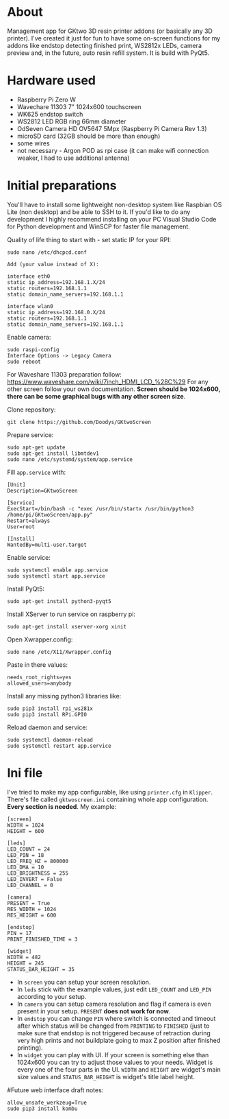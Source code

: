 # About

Management app for GKtwo 3D resin printer addons (or basically any 3D printer). I've created it just for fun to have some on-screen functions for my addons like endstop detecting finished print, WS2812x LEDs, camera preview and, in the future, auto resin refill system. It is build with PyQt5.

# Hardware used

- Raspberry Pi Zero W
- Wavechare 11303 7" 1024x600 touchscreen
- WK625 endstop switch
- WS2812 LED RGB ring 66mm diameter
- OdSeven Camera HD OV5647 5Mpx (Raspberry Pi Camera Rev 1.3)
- microSD card (32GB should be more than enough)
- some wires
- not necessary - Argon POD as rpi case (it can make wifi connection weaker, I had to use additional antenna)

# Initial preparations

You'll have to install some lightweight non-desktop system like Raspbian OS Lite (non desktop) and be able to SSH to it. If you'd like to do any development I highly recommend installing on your PC Visual Studio Code for Python development and WinSCP for faster file management.

Quality of life thing to start with - set static IP for your RPI:

```
sudo nano /etc/dhcpcd.conf

Add (your value instead of X):

interface eth0
static ip_address=192.168.1.X/24
static routers=192.168.1.1
static domain_name_servers=192.168.1.1

interface wlan0
static ip_address=192.168.0.X/24
static routers=192.168.1.1
static domain_name_servers=192.168.1.1
```

Enable camera:

```
sudo raspi-config
Interface Options -> Legacy Camera
sudo reboot
```

For Waveshare 11303 preparation follow: https://www.waveshare.com/wiki/7inch_HDMI_LCD_%28C%29
For any other screen follow your own documentation. **Screen should be 1024x600, there can be some graphical bugs with any other screen size**.

Clone repository:

```
git clone https://github.com/Doodys/GKtwoScreen
```

Prepare service:

```
sudo apt-get update
sudo apt-get install libmtdev1
sudo nano /etc/systemd/system/app.service
```

Fill `app.service` with:

```
[Unit]
Description=GKtwoScreen

[Service]
ExecStart=/bin/bash -c "exec /usr/bin/startx /usr/bin/python3 /home/pi/GKtwoScreen/app.py"
Restart=always
User=root

[Install]
WantedBy=multi-user.target
```
Enable service:

```
sudo systemctl enable app.service
sudo systemctl start app.service
```

Install PyQt5:

```
sudo apt-get install python3-pyqt5
```

Install XServer to run service on raspberry pi:

```
sudo apt-get install xserver-xorg xinit
```

Open Xwrapper.config:

```
sudo nano /etc/X11/Xwrapper.config
```

Paste in there values:

```
needs_root_rights=yes
allowed_users=anybody
```

Install any missing python3 libraries like:

```
sudo pip3 install rpi_ws281x
sudo pip3 install RPi.GPIO
```

Reload daemon and service:

```
sudo systemctl daemon-reload
sudo systemctl restart app.service
```

# Ini file

I've tried to make my app configurable, like using `printer.cfg` in `Klipper`. There's file called `gktwoscreen.ini` containing whole app configuration. **Every section is needed**. My example:

```
[screen]
WIDTH = 1024
HEIGHT = 600

[leds]
LED_COUNT = 24
LED_PIN = 18
LED_FREQ_HZ = 800000
LED_DMA = 10
LED_BRIGHTNESS = 255
LED_INVERT = False
LED_CHANNEL = 0

[camera]
PRESENT = True
RES_WIDTH = 1024
RES_HEIGHT = 600

[endstop]
PIN = 17
PRINT_FINISHED_TIME = 3

[widget]
WIDTH = 482
HEIGHT = 245
STATUS_BAR_HEIGHT = 35
```

- In `screen` you can setup your screen resolution.
- In `leds` stick with the example values, just edit `LED_COUNT` and `LED_PIN` according to your setup.
- In `camera` you can setup camera resolution and flag if camera is even present in your setup. `PRESENT` **does not work for now**.
- In `endstop` you can change `PIN` where switch is connected and timeout after which status will be changed from `PRINTING` to `FINISHED` (just to make sure that endstop is not triggered because of retraction during very high prints and not buildplate going to max Z position after finished printing).
- In `widget` you can play with UI. If your screen is something else than 1024x600 you can try to adjust those values to your needs. Widget is every one of the four parts in the UI. `WIDTH` and `HEIGHT` are widget's main size values and `STATUS_BAR_HEIGHT` is widget's title label height.

#Future web interface draft notes:

```
allow_unsafe_werkzeug=True
sudo pip3 install kombu
```



